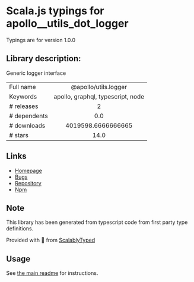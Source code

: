 
# Scala.js typings for apollo__utils_dot_logger

Typings are for version 1.0.0

## Library description:
Generic logger interface

|                    |                 |
| ------------------ | :-------------: |
| Full name          | @apollo/utils.logger |
| Keywords           | apollo, graphql, typescript, node |
| # releases         | 2 |
| # dependents       | 0.0 |
| # downloads        | 4019598.6666666665 |
| # stars            | 14.0 |

## Links
- [Homepage](https://github.com/apollographql/apollo-utils#readme)
- [Bugs](https://github.com/apollographql/apollo-utils/issues)
- [Repository](https://github.com/apollographql/apollo-utils)
- [Npm](https://www.npmjs.com/package/%40apollo%2Futils.logger)
    


## Note
This library has been generated from typescript code from first party type definitions.

Provided with :purple_heart: from [ScalablyTyped](https://github.com/oyvindberg/ScalablyTyped)

## Usage
See [the main readme](../../readme.md) for instructions.



